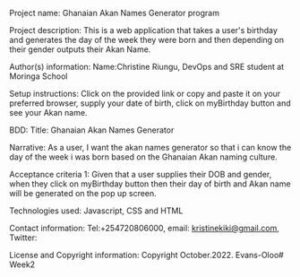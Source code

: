 Project name: Ghanaian Akan Names Generator program

Project description: This is a web application that takes a user's birthday and generates the day of the week they were born and then depending on their gender outputs their Akan Name.

Author(s) information: Name:Christine Riungu, DevOps and SRE student at Moringa School

Setup instructions: Click on the provided link or copy and paste it on your preferred browser, supply your date of birth, click on myBirthday button and see your Akan name.

BDD: Title: Ghanaian Akan Names Generator

Narrative: As a user, I want the akan names generator so that i can know the day of the week i was born based on the Ghanaian Akan naming culture.

Acceptance criteria 1: Given that a user supplies their DOB and gender, when they click on myBirthday button then their day of birth and Akan name will be generated on the pop up screen.

Technologies used: Javascript, CSS and HTML

Contact information: Tel:+254720806000, email: kristinekiki@gmail.com, Twitter: 

License and Copyright information: Copyright October.2022. Evans-Oloo# Week2

